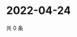 # 2022-04-24

共 0 条

<!-- BEGIN WEIBO -->
<!-- 最后更新时间 Sun Apr 24 2022 06:15:45 GMT+0800 (China Standard Time) -->

<!-- END WEIBO -->

